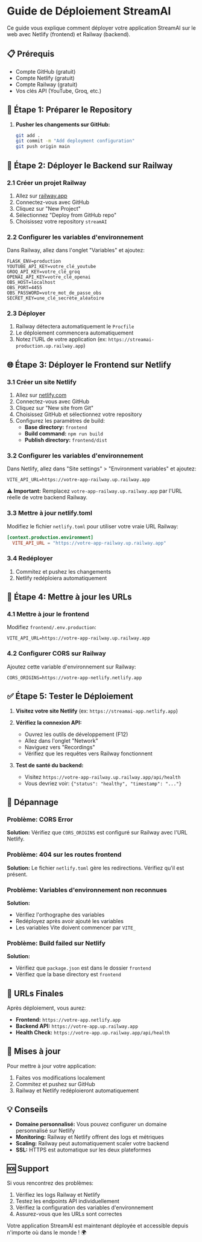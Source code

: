 # Guide de Déploiement StreamAI

Ce guide vous explique comment déployer votre application StreamAI sur le web avec Netlify (frontend) et Railway (backend).

## 📋 Prérequis

- Compte GitHub (gratuit)
- Compte Netlify (gratuit)
- Compte Railway (gratuit)
- Vos clés API (YouTube, Groq, etc.)

## 🚀 Étape 1: Préparer le Repository

1. **Pusher les changements sur GitHub:**
   ```bash
   git add .
   git commit -m "Add deployment configuration"
   git push origin main
   ```

## 🔧 Étape 2: Déployer le Backend sur Railway

### 2.1 Créer un projet Railway

1. Allez sur [railway.app](https://railway.app)
2. Connectez-vous avec GitHub
3. Cliquez sur "New Project"
4. Sélectionnez "Deploy from GitHub repo"
5. Choisissez votre repository `streamAI`

### 2.2 Configurer les variables d'environnement

Dans Railway, allez dans l'onglet "Variables" et ajoutez:

```
FLASK_ENV=production
YOUTUBE_API_KEY=votre_clé_youtube
GROQ_API_KEY=votre_clé_groq
OPENAI_API_KEY=votre_clé_openai
OBS_HOST=localhost
OBS_PORT=4455
OBS_PASSWORD=votre_mot_de_passe_obs
SECRET_KEY=une_clé_secrète_aléatoire
```

### 2.3 Déployer

1. Railway détectera automatiquement le `Procfile`
2. Le déploiement commencera automatiquement
3. Notez l'URL de votre application (ex: `https://streamai-production.up.railway.app`)

## 🌐 Étape 3: Déployer le Frontend sur Netlify

### 3.1 Créer un site Netlify

1. Allez sur [netlify.com](https://netlify.com)
2. Connectez-vous avec GitHub
3. Cliquez sur "New site from Git"
4. Choisissez GitHub et sélectionnez votre repository
5. Configurez les paramètres de build:
   - **Base directory:** `frontend`
   - **Build command:** `npm run build`
   - **Publish directory:** `frontend/dist`

### 3.2 Configurer les variables d'environnement

Dans Netlify, allez dans "Site settings" > "Environment variables" et ajoutez:

```
VITE_API_URL=https://votre-app-railway.up.railway.app
```

⚠️ **Important:** Remplacez `votre-app-railway.up.railway.app` par l'URL réelle de votre backend Railway.

### 3.3 Mettre à jour netlify.toml

Modifiez le fichier `netlify.toml` pour utiliser votre vraie URL Railway:

```toml
[context.production.environment]
  VITE_API_URL = "https://votre-app-railway.up.railway.app"
```

### 3.4 Redéployer

1. Commitez et pushez les changements
2. Netlify redéploiera automatiquement

## 🔄 Étape 4: Mettre à jour les URLs

### 4.1 Mettre à jour le frontend

Modifiez `frontend/.env.production`:
```
VITE_API_URL=https://votre-app-railway.up.railway.app
```

### 4.2 Configurer CORS sur Railway

Ajoutez cette variable d'environnement sur Railway:
```
CORS_ORIGINS=https://votre-app-netlify.netlify.app
```

## ✅ Étape 5: Tester le Déploiement

1. **Visitez votre site Netlify** (ex: `https://streamai-app.netlify.app`)
2. **Vérifiez la connexion API:**
   - Ouvrez les outils de développement (F12)
   - Allez dans l'onglet "Network"
   - Naviguez vers "Recordings"
   - Vérifiez que les requêtes vers Railway fonctionnent

3. **Test de santé du backend:**
   - Visitez `https://votre-app-railway.up.railway.app/api/health`
   - Vous devriez voir: `{"status": "healthy", "timestamp": "..."}`

## 🔧 Dépannage

### Problème: CORS Error
**Solution:** Vérifiez que `CORS_ORIGINS` est configuré sur Railway avec l'URL Netlify.

### Problème: 404 sur les routes frontend
**Solution:** Le fichier `netlify.toml` gère les redirections. Vérifiez qu'il est présent.

### Problème: Variables d'environnement non reconnues
**Solution:** 
- Vérifiez l'orthographe des variables
- Redéployez après avoir ajouté les variables
- Les variables Vite doivent commencer par `VITE_`

### Problème: Build failed sur Netlify
**Solution:**
- Vérifiez que `package.json` est dans le dossier `frontend`
- Vérifiez que la base directory est `frontend`

## 📱 URLs Finales

Après déploiement, vous aurez:

- **Frontend:** `https://votre-app.netlify.app`
- **Backend API:** `https://votre-app.up.railway.app`
- **Health Check:** `https://votre-app.up.railway.app/api/health`

## 🔄 Mises à jour

Pour mettre à jour votre application:

1. Faites vos modifications localement
2. Commitez et pushez sur GitHub
3. Railway et Netlify redéploieront automatiquement

## 💡 Conseils

- **Domaine personnalisé:** Vous pouvez configurer un domaine personnalisé sur Netlify
- **Monitoring:** Railway et Netlify offrent des logs et métriques
- **Scaling:** Railway peut automatiquement scaler votre backend
- **SSL:** HTTPS est automatique sur les deux plateformes

## 🆘 Support

Si vous rencontrez des problèmes:

1. Vérifiez les logs Railway et Netlify
2. Testez les endpoints API individuellement
3. Vérifiez la configuration des variables d'environnement
4. Assurez-vous que les URLs sont correctes

Votre application StreamAI est maintenant déployée et accessible depuis n'importe où dans le monde ! 🌍
